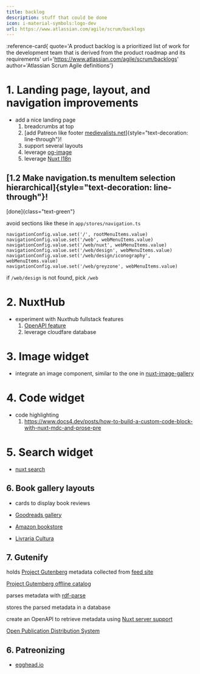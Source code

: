 ```yaml
---
title: backlog
description: stuff that could be done
icon: i-material-symbols:logo-dev
url: https://www.atlassian.com/agile/scrum/backlogs
---
```

:reference-card{ quote='A product backlog is a prioritized list of work for the development team that is derived from the product roadmap and its requirements' url='https://www.atlassian.com/agile/scrum/backlogs' author='Atlassian Scrum Agile definitions'}

# 1. Landing page, layout, and navigation improvements

- add a nice landing page
  1. breadcrumbs at top
  2. [add Patreon like footer [medievalists.net](https://www.medievalists.net/)]{style="text-decoration: line-through"}!
  3. support several layouts
  4. leverage [og-image](https://nuxt.com/modules/og-image)
  5. leverage [Nuxt I18n](https://i18n.nuxtjs.org/)

## [1.2 Make navigation.ts menuItem selection hierarchical]{style="text-decoration: line-through"}!

[done]{class="text-green"}

avoid sections like these in `app/stores/navigation.ts`
```
navigationConfig.value.set('/', rootMenuItems.value)
navigationConfig.value.set('/web', webMenuItems.value)
navigationConfig.value.set('/web/nuxt', webMenuItems.value)
navigationConfig.value.set('/web/design', webMenuItems.value)
navigationConfig.value.set('/web/design/iconography', webMenuItems.value)
navigationConfig.value.set('/web/greyzone', webMenuItems.value)
```

if `/web/design` is not found, pick `/web`


# 2. NuxtHub
- experiment with Nuxthub fullstack features
  1. [OpenAPI feature](https://hub.nuxt.com/docs/features/open-api)
  2. leverage cloudfare database

# 3. Image widget
- integrate an image component, similar to the one in [nuxt-image-gallery](https://admin.hub.nuxt.com/marco-a-almeida/nuxt-image-gallery/production)

# 4. Code widget
- code highlighting
  1. https://www.docs4.dev/posts/how-to-build-a-custom-code-block-with-nuxt-mdc-and-prose-pre

# 5. Search widget

- [nuxt search](https://content.nuxt.com/usage/search)

## 6. Book gallery layouts

- cards to display book reviews

- [Goodreads gallery](https://www.goodreads.com/genres/art)
- [Amazon bookstore](https://www.amazon.com.br/Livros/b?ie=UTF8&node=6740748011)
- [Livraria Cultura](https://www.livrariacultura.com.br/saraiva)


## 7. Gutenify

holds [Project Gutenberg](https://www.gutenberg.org) metadata collected from [feed site](https://www.gutenberg.org/cache/epub/feeds/)

[Project Gutemberg offline catalog](https://www.gutenberg.org/ebooks/offline_catalogs.html#xmlrdf)

parses metadata with [rdf-parse](https://www.npmjs.com/package/rdf-parse)

stores the parsed metadata in a database

create an OpenAPI to retrieve metadata using [Nuxt server support](/web/nuxt/server)

[Open Publication Distribution System](https://en.wikipedia.org/wiki/Open_Publication_Distribution_System)

## 6. Patreonizing

- [egghead.io](https://egghead.io/)
